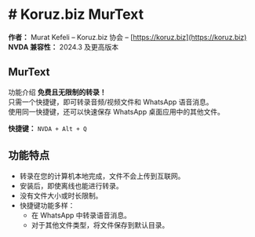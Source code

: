 ﻿
# \# Koruz.biz MurText
**作者：** Murat Kefeli – Koruz.biz 协会 – \[https://koruz.biz](https://koruz.biz)  
**NVDA 兼容性：** 2024.3 及更高版本  

## MurText
功能介绍
**免费且无限制的转录！**  
只需一个快捷键，即可转录音频/视频文件和 WhatsApp 语音消息。  
使用同一快捷键，还可以快速保存 WhatsApp 桌面应用中的其他文件。  

**快捷键：** `NVDA + Alt + Q`  

## 功能特点
- 转录在您的计算机本地完成，文件不会上传到互联网。  
- 安装后，即使离线也能进行转录。  
- 没有文件大小或时长限制。  
- 快捷键功能多样：  
	- 在 WhatsApp 中转录语音消息。  
	- 对于其他文件类型，将文件保存到默认目录。  



